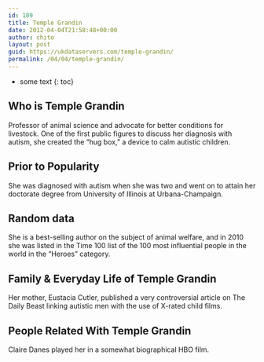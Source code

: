 ```yaml
---
id: 109
title: Temple Grandin
date: 2012-04-04T21:58:48+00:00
author: chito
layout: post
guid: https://ukdataservers.com/temple-grandin/
permalink: /04/04/temple-grandin/
---
```


* some text
{: toc}


## Who is  Temple Grandin
                  
                  
                  
Professor of animal science and advocate for better conditions for livestock. One of the first public figures to discuss her diagnosis with autism, she created the &#8220;hug box,&#8221; a device to calm autistic children. 
                  
                
                
                
## Prior to Popularity 
                  
                  
                  
She was diagnosed with autism when she was two and went on to attain her doctorate degree from University of Illinois at Urbana-Champaign.
                  
                
                
                
## Random data 
                  
                  
                  
She is a best-selling author on the subject of animal welfare, and in 2010 she was listed in the Time 100 list of the 100 most influential people in the world in the &#8220;Heroes&#8221; category.
                  
                
                
                
## Family & Everyday Life of Temple Grandin
                  
                  
                  
Her mother, Eustacia Cutler, published a very controversial article on The Daily Beast linking autistic men with the use of X-rated child films.
                  
                
                
                
## People Related With  Temple Grandin
                  
                  
                  
Claire Danes played her in a somewhat biographical HBO film.
                  
                
              
            
          
          
          
    
    
  

